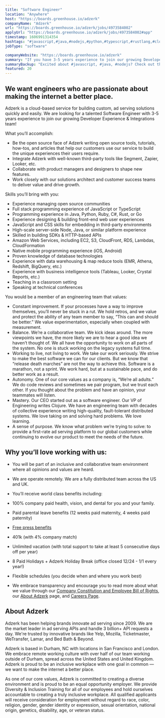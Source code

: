 ```yaml
---
title: "Software Engineer"
location: "Anywhere"
host: "https://boards.greenhouse.io/adzerk"
companyName: "Adzerk"
url: "https://boards.greenhouse.io/adzerk/jobs/4973584002"
applyUrl: "https://boards.greenhouse.io/adzerk/jobs/4973584002#app"
timestamp: 1606991314354
hashtags: "#javascript,#java,#nodejs,#python,#typescript,#rustlang,#clojure,#rubylang,#ui/ux,#branding"
jobType: "software"

companyWebsite: "https://boards.greenhouse.io/adzerk"
summary: "If you have 3-5 years experience to join our growing Developer Experience &amp, consider applying to Adzerk's job post for a new software engineer."
summaryBackup: "Excited about #javascript, #java, #nodejs? Check out this job post!"
featured: 20
---
```


## We want engineers who are passionate about making the internet a better place.

Adzerk is a cloud-based service for building custom, ad serving solutions quickly and easily. We are looking for a talented Software Engineer with 3-5 years experience to join our growing Developer Experience & Integrations team!

What you’ll accomplish: 

*   Be the open source face of Adzerk writing open source tools, tutorials, how-tos, and articles that help our customers use our service to build the unique experiences their users require. 
*   Integrate Adzerk with well-known third-party tools like Segment, Zapier, Looker, etc.
*   Collaborate with product managers and designers to shape new features.
*   Work closely with our solutions architect and customer success teams to deliver value and drive growth.

Skills you’ll bring with you: 

*   Experience managing open source communities
*   Full stack programming experience of JavaScript or TypeScript
*   Programming experience in Java, Python, Ruby, C#, Rust, or Go
*   Experience designing & building front-end web user experiences
*   JavaScript and CSS skills for embedding in third-party environments
*   High-scale server-side Node, Java, or similar platform experience
*   Skilled in building SDKs & HTTP-based APIs
*   Amazon Web Services, including EC2, S3, CloudFront, RDS, Lambdas, CloudFormation
*   Native mobile programming experience (iOS, Android)
*   Proven knowledge of database technologies
*   Experience with data warehousing & map reduce tools (EMR, Athena, Redshift, BigQuery, etc.)
*   Experience with business intelligence tools (Tableau, Looker, Crystal Reports, etc.)
*   Teaching in a classroom setting
*   Speaking at technical conferences

You would be a member of an engineering team that values:

*   Constant improvement. If your processes have a way to improve themselves, you’ll never be stuck in a rut. We hold retros, and we value and protect the ability of any team member to say, “This can and should be better.” We value experimentation, especially when coupled with measurement.
*   Balance. We’re a collaborative team. We kick ideas around. The more viewpoints we have, the more likely we are to hear a good idea we haven’t thought of. We all have the opportunity to work on all parts of the system. No one is stuck working on the legacy systems full time.
*   Working to live, not living to work. We take our work seriously. We strive to make the best software we can for our clients. But we know that “release death marches” are not the way to achieve this. Software is a marathon, not a sprint. We work hard, but at a sustainable pace, and do better work as a result.
*   Autonomy. One of our core values as a company is, “We’re all adults.” We do code reviews and sometimes we pair program, but we trust each other. If you thought about the problem and have an opinion, your teammates will listen.
*   Mastery. Our CEO started out as a software engineer. Our VP of Engineering writes Clojure. We have an engineering team with decades of collective experience writing high-quality, fault-tolerant distributed systems. We love taking on and solving hard problems. We love learning.
*   A sense of purpose. We know what problem we’re trying to solve: to provide a first-rate ad serving platform to our global customers while continuing to evolve our product to meet the needs of the future.

## Why you’ll love working with us:

*   You will be part of an inclusive and collaborative team environment where all opinions and values are heard.
*   We are operate remotely. We are a fully distributed team across the US and UK.
*   You’ll receive world class benefits including:

*   100% company paid health, vision, and dental for you and your family.
*   Paid parental leave benefits (12 weeks paid maternity, 4 weeks paid paternity)
*   [Free press benefits](https://artplusmarketing.com/free-press-a-corporate-benefit-that-benefits-all-4f7868f11bbf) 
*   401k (with 4% company match)
*   Unlimited vacation (with total support to take at least 5 consecutive days off per year)
*   8 Paid Holidays + Adzerk Holiday Break (office closed 12/24 - 1/1 every year!)
*   Flexible schedules (you decide when and where you work best)

*   We embrace transparency and encourage you to read more about what we value through our [Company Constitution and Employee Bill of Rights](https://adzerk.com/blog/company-constitution/), our [About Adzerk](https://adzerk.com/about/) page, and [Careers Page](https://adzerk.com/careers/).

## About Adzerk

Adzerk has been helping brands innovate ad serving since 2009. We are the market leader in ad serving APIs and handle 3 billion+ API requests a day. We're trusted by innovative brands like Yelp, Mozilla, Ticketmaster, WeTransfer, Lamar, and Bed Bath & Beyond.

Adzerk is based in Durham, NC with locations in San Francisco and London. We embrace remote working culture with over half of our team working outside of Durham, spread across the United States and United Kingdom. Adzerk is proud to be an inclusive workplace with one goal in common — we want to make the internet a better place. 

As one of our core values, Adzerk is committed to creating a diverse environment and is proud to be an equal opportunity employer. We provide Diversity & Inclusion Training for all of our employees and hold ourselves accountable to creating a truly inclusive workplace. All qualified applicants will receive consideration for employment without regard to race, color, religion, gender, gender identity or expression, sexual orientation, national origin, genetics, disability, age, or veteran status.
